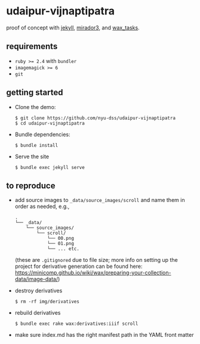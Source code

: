 # udaipur-vijnaptipatra

proof of concept with [jekyll](https://jekyllrb.com), [mirador3](https://projectmirador.org/), and [wax_tasks](https://github.com/minicomp/wax_tasks).

## requirements
- `ruby >= 2.4` with `bundler`
- `imagemagick >= 6`
- `git`

## getting started

- Clone the demo:
  ```
  $ git clone https://github.com/nyu-dss/udaipur-vijnaptipatra
  $ cd udaipur-vijnaptipatra
  ```
- Bundle dependencies:
  ```
  $ bundle install
  ```
- Serve the site
  ```
  $ bundle exec jekyll serve
  ```

## to reproduce
- add source images to `_data/source_images/scroll` and name them in order as needed, e.g.,
  ```
  .
  └── _data/
      └── source_images/
          └── scroll/
              └── 00.png
              └── 01.png
              └── ... etc.
  ```
  (these are `.gitignored` due to file size; more info on setting up the project for derivative generation can be found here: https://minicomp.github.io/wiki/wax/preparing-your-collection-data/image-data/)

- destroy derivatives
  ```
  $ rm -rf img/derivatives
  ```
- rebuild derivatives
  ```
  $ bundle exec rake wax:derivatives:iiif scroll
  ```
- make sure index.md has the right manifest path in the YAML front matter
